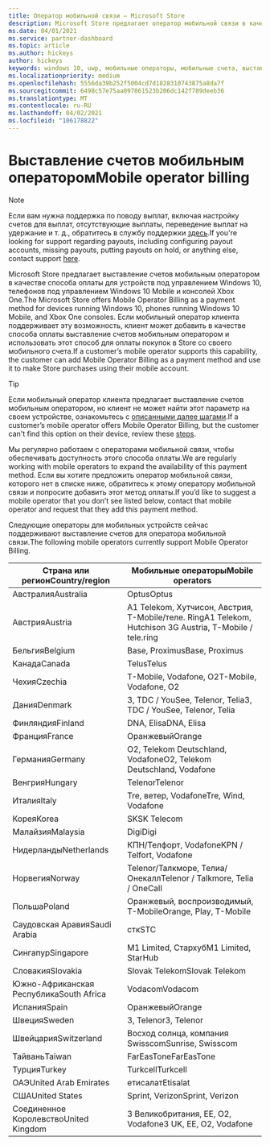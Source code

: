 ```yaml
---
title: Оператор мобильной связи — Microsoft Store
description: Microsoft Store предлагает оператор мобильной связи в качестве метода оплаты для мобильных операторов, которые поддерживают эту возможность.
ms.date: 04/01/2021
ms.service: partner-dashboard
ms.topic: article
ms.author: hickeys
author: hickeys
keywords: windows 10, uwp, мобильные операторы, мобильные счета, выставление счетов мобильным оператором
ms.localizationpriority: medium
ms.openlocfilehash: 5556da39b252f5004cd7d1828310743875a8da7f
ms.sourcegitcommit: 6498c57e75aa097861523b206dc142f789deeb36
ms.translationtype: MT
ms.contentlocale: ru-RU
ms.lasthandoff: 04/02/2021
ms.locfileid: "106178822"
---
```

# <a name="mobile-operator-billing"></a><span data-ttu-id="9d208-104">Выставление счетов мобильным оператором</span><span class="sxs-lookup"><span data-stu-id="9d208-104">Mobile operator billing</span></span>

> [!NOTE]
> <span data-ttu-id="9d208-105">Если вам нужна поддержка по поводу выплат, включая настройку счетов для выплат, отсутствующие выплаты, переведение выплат на удержание и т. д., обратитесь в службу поддержки [здесь](https://developer.microsoft.com/windows/support).</span><span class="sxs-lookup"><span data-stu-id="9d208-105">If you're looking for support regarding payouts, including configuring payout accounts, missing payouts, putting payouts on hold, or anything else, contact support [here](https://developer.microsoft.com/windows/support).</span></span>

<span data-ttu-id="9d208-106">Microsoft Store предлагает выставление счетов мобильным оператором в качестве способа оплаты для устройств под управлением Windows 10, телефонов под управлением Windows 10 Mobile и консолей Xbox One.</span><span class="sxs-lookup"><span data-stu-id="9d208-106">The Microsoft Store offers Mobile Operator Billing as a payment method for devices running Windows 10, phones running Windows 10 Mobile, and Xbox One consoles.</span></span> <span data-ttu-id="9d208-107">Если мобильный оператор клиента поддерживает эту возможность, клиент может добавить в качестве способа оплаты выставление счетов мобильным оператором и использовать этот способ для оплаты покупок в Store со своего мобильного счета.</span><span class="sxs-lookup"><span data-stu-id="9d208-107">If a customer’s mobile operator supports this capability, the customer can add Mobile Operator Billing as a payment method and use it to make Store purchases using their mobile account.</span></span>

> [!TIP]
>  <span data-ttu-id="9d208-108">Если мобильный оператор клиента предлагает выставление счетов мобильным оператором, но клиент не может найти этот параметр на своем устройстве, ознакомьтесь с [описанными далее шагами](https://support.microsoft.com/instantanswers/b25d6dd6-fb8b-3710-1e13-4d30eb01b51f).</span><span class="sxs-lookup"><span data-stu-id="9d208-108">If a customer’s mobile operator offers Mobile Operator Billing, but the customer can't find this option on their device, review these [steps](https://support.microsoft.com/instantanswers/b25d6dd6-fb8b-3710-1e13-4d30eb01b51f).</span></span>

<span data-ttu-id="9d208-109">Мы регулярно работаем с операторами мобильной связи, чтобы обеспечивать доступность этого способа оплаты.</span><span class="sxs-lookup"><span data-stu-id="9d208-109">We are regularly working with mobile operators to expand the availability of this payment method.</span></span> <span data-ttu-id="9d208-110">Если вы хотите предложить оператор мобильной связи, которого нет в списке ниже, обратитесь к этому оператору мобильной связи и попросите добавить этот метод оплаты.</span><span class="sxs-lookup"><span data-stu-id="9d208-110">If you’d like to suggest a mobile operator that you don’t see listed below, contact that mobile operator and request that they add this payment method.</span></span>

<span data-ttu-id="9d208-111">Следующие операторы для мобильных устройств сейчас поддерживают выставление счетов для оператора мобильной связи.</span><span class="sxs-lookup"><span data-stu-id="9d208-111">The following mobile operators currently support Mobile Operator Billing.</span></span>

| <span data-ttu-id="9d208-112">Страна или регион</span><span class="sxs-lookup"><span data-stu-id="9d208-112">Country/region</span></span>       | <span data-ttu-id="9d208-113">Мобильные операторы</span><span class="sxs-lookup"><span data-stu-id="9d208-113">Mobile operators</span></span>                                        |
|----------------------|---------------------------------------------------------|
| <span data-ttu-id="9d208-114">Австралия</span><span class="sxs-lookup"><span data-stu-id="9d208-114">Australia</span></span>            | <span data-ttu-id="9d208-115">Optus</span><span class="sxs-lookup"><span data-stu-id="9d208-115">Optus</span></span>                                                   |
| <span data-ttu-id="9d208-116">Австрия</span><span class="sxs-lookup"><span data-stu-id="9d208-116">Austria</span></span>              | <span data-ttu-id="9d208-117">A1 Telekom, Хутчисон, Австрия, T-Mobile/теле. Ring</span><span class="sxs-lookup"><span data-stu-id="9d208-117">A1 Telekom, Hutchison 3G Austria, T-Mobile / tele.ring</span></span>  |
| <span data-ttu-id="9d208-118">Бельгия</span><span class="sxs-lookup"><span data-stu-id="9d208-118">Belgium</span></span>              | <span data-ttu-id="9d208-119">Base, Proximus</span><span class="sxs-lookup"><span data-stu-id="9d208-119">Base, Proximus</span></span>                                          |
| <span data-ttu-id="9d208-120">Канада</span><span class="sxs-lookup"><span data-stu-id="9d208-120">Canada</span></span>               | <span data-ttu-id="9d208-121">Telus</span><span class="sxs-lookup"><span data-stu-id="9d208-121">Telus</span></span>                                                   |
| <span data-ttu-id="9d208-122">Чехия</span><span class="sxs-lookup"><span data-stu-id="9d208-122">Czechia</span></span>              | <span data-ttu-id="9d208-123">T-Mobile, Vodafone, O2</span><span class="sxs-lookup"><span data-stu-id="9d208-123">T-Mobile, Vodafone, O2</span></span>                                  |
| <span data-ttu-id="9d208-124">Дания</span><span class="sxs-lookup"><span data-stu-id="9d208-124">Denmark</span></span>              | <span data-ttu-id="9d208-125">3, TDC / YouSee, Telenor, Telia</span><span class="sxs-lookup"><span data-stu-id="9d208-125">3, TDC / YouSee, Telenor, Telia</span></span>                         |
| <span data-ttu-id="9d208-126">Финляндия</span><span class="sxs-lookup"><span data-stu-id="9d208-126">Finland</span></span>              | <span data-ttu-id="9d208-127">DNA, Elisa</span><span class="sxs-lookup"><span data-stu-id="9d208-127">DNA, Elisa</span></span>                                              |
| <span data-ttu-id="9d208-128">Франция</span><span class="sxs-lookup"><span data-stu-id="9d208-128">France</span></span>               | <span data-ttu-id="9d208-129">Оранжевый</span><span class="sxs-lookup"><span data-stu-id="9d208-129">Orange</span></span>                                                  |
| <span data-ttu-id="9d208-130">Германия</span><span class="sxs-lookup"><span data-stu-id="9d208-130">Germany</span></span>              | <span data-ttu-id="9d208-131">O2, Telekom Deutschland, Vodafone</span><span class="sxs-lookup"><span data-stu-id="9d208-131">O2, Telekom Deutschland, Vodafone</span></span>                       |
| <span data-ttu-id="9d208-132">Венгрия</span><span class="sxs-lookup"><span data-stu-id="9d208-132">Hungary</span></span>              | <span data-ttu-id="9d208-133">Telenor</span><span class="sxs-lookup"><span data-stu-id="9d208-133">Telenor</span></span>                                                 |
| <span data-ttu-id="9d208-134">Италия</span><span class="sxs-lookup"><span data-stu-id="9d208-134">Italy</span></span>                | <span data-ttu-id="9d208-135">Tre, ветер, Vodafone</span><span class="sxs-lookup"><span data-stu-id="9d208-135">Tre, Wind, Vodafone</span></span>                                     |
| <span data-ttu-id="9d208-136">Корея</span><span class="sxs-lookup"><span data-stu-id="9d208-136">Korea</span></span>                | <span data-ttu-id="9d208-137">SK</span><span class="sxs-lookup"><span data-stu-id="9d208-137">SK Telecom</span></span>                                              |
| <span data-ttu-id="9d208-138">Малайзия</span><span class="sxs-lookup"><span data-stu-id="9d208-138">Malaysia</span></span>             | <span data-ttu-id="9d208-139">Digi</span><span class="sxs-lookup"><span data-stu-id="9d208-139">Digi</span></span>                                                    |
| <span data-ttu-id="9d208-140">Нидерланды</span><span class="sxs-lookup"><span data-stu-id="9d208-140">Netherlands</span></span>          | <span data-ttu-id="9d208-141">КПН/Телфорт, Vodafone</span><span class="sxs-lookup"><span data-stu-id="9d208-141">KPN / Telfort, Vodafone</span></span>                                 |
| <span data-ttu-id="9d208-142">Норвегия</span><span class="sxs-lookup"><span data-stu-id="9d208-142">Norway</span></span>               | <span data-ttu-id="9d208-143">Telenor/Талкморе, Телиа/Онекалл</span><span class="sxs-lookup"><span data-stu-id="9d208-143">Telenor / Talkmore, Telia / OneCall</span></span>                     |
| <span data-ttu-id="9d208-144">Польша</span><span class="sxs-lookup"><span data-stu-id="9d208-144">Poland</span></span>               | <span data-ttu-id="9d208-145">Оранжевый, воспроизводимый, T-Mobile</span><span class="sxs-lookup"><span data-stu-id="9d208-145">Orange, Play, T-Mobile</span></span>                                  |
| <span data-ttu-id="9d208-146">Саудовская Аравия</span><span class="sxs-lookup"><span data-stu-id="9d208-146">Saudi Arabia</span></span>         | <span data-ttu-id="9d208-147">стк</span><span class="sxs-lookup"><span data-stu-id="9d208-147">STC</span></span>                                                     |
| <span data-ttu-id="9d208-148">Сингапур</span><span class="sxs-lookup"><span data-stu-id="9d208-148">Singapore</span></span>            | <span data-ttu-id="9d208-149">M1 Limited, Стархуб</span><span class="sxs-lookup"><span data-stu-id="9d208-149">M1 Limited, StarHub</span></span>                                     |
| <span data-ttu-id="9d208-150">Словакия</span><span class="sxs-lookup"><span data-stu-id="9d208-150">Slovakia</span></span>             | <span data-ttu-id="9d208-151">Slovak Telekom</span><span class="sxs-lookup"><span data-stu-id="9d208-151">Slovak Telekom</span></span>                                          |
| <span data-ttu-id="9d208-152">Южно-Африканская Республика</span><span class="sxs-lookup"><span data-stu-id="9d208-152">South Africa</span></span>         | <span data-ttu-id="9d208-153">Vodacom</span><span class="sxs-lookup"><span data-stu-id="9d208-153">Vodacom</span></span>                                                 |
| <span data-ttu-id="9d208-154">Испания</span><span class="sxs-lookup"><span data-stu-id="9d208-154">Spain</span></span>                | <span data-ttu-id="9d208-155">Оранжевый</span><span class="sxs-lookup"><span data-stu-id="9d208-155">Orange</span></span>                                                  |
| <span data-ttu-id="9d208-156">Швеция</span><span class="sxs-lookup"><span data-stu-id="9d208-156">Sweden</span></span>               | <span data-ttu-id="9d208-157">3, Telenor</span><span class="sxs-lookup"><span data-stu-id="9d208-157">3, Telenor</span></span>                                              |
| <span data-ttu-id="9d208-158">Швейцария</span><span class="sxs-lookup"><span data-stu-id="9d208-158">Switzerland</span></span>          | <span data-ttu-id="9d208-159">Восход солнца, компания Swisscom</span><span class="sxs-lookup"><span data-stu-id="9d208-159">Sunrise, Swisscom</span></span>                                       |
| <span data-ttu-id="9d208-160">Тайвань</span><span class="sxs-lookup"><span data-stu-id="9d208-160">Taiwan</span></span>               | <span data-ttu-id="9d208-161">FarEasTone</span><span class="sxs-lookup"><span data-stu-id="9d208-161">FarEasTone</span></span>                                              |
| <span data-ttu-id="9d208-162">Турция</span><span class="sxs-lookup"><span data-stu-id="9d208-162">Turkey</span></span>               | <span data-ttu-id="9d208-163">Turkcell</span><span class="sxs-lookup"><span data-stu-id="9d208-163">Turkcell</span></span>                                                |
| <span data-ttu-id="9d208-164">ОАЭ</span><span class="sxs-lookup"><span data-stu-id="9d208-164">United Arab Emirates</span></span> | <span data-ttu-id="9d208-165">етисалат</span><span class="sxs-lookup"><span data-stu-id="9d208-165">Etisalat</span></span>                                                |
| <span data-ttu-id="9d208-166">США</span><span class="sxs-lookup"><span data-stu-id="9d208-166">United States</span></span>        | <span data-ttu-id="9d208-167">Sprint, Verizon</span><span class="sxs-lookup"><span data-stu-id="9d208-167">Sprint, Verizon</span></span>                                         |
| <span data-ttu-id="9d208-168">Соединенное Королевство</span><span class="sxs-lookup"><span data-stu-id="9d208-168">United Kingdom</span></span>       | <span data-ttu-id="9d208-169">3 Великобритания, EE, O2, Vodafone</span><span class="sxs-lookup"><span data-stu-id="9d208-169">3 UK, EE, O2, Vodafone</span></span>                                 |
